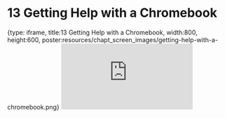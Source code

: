 # 13 Getting Help with a Chromebook
 
{type: iframe, title:13 Getting Help with a Chromebook, width:800, height:600, poster:resources/chapt_screen_images/getting-help-with-a-chromebook.png}
![](https://datatrail-jhu.github.io/DataTrail/no_toc/getting-help-with-a-chromebook.html)
 

 
